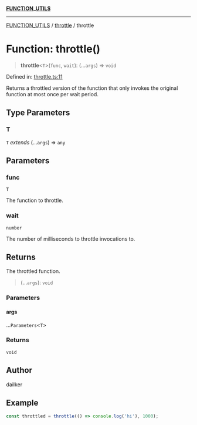 [**FUNCTION_UTILS**](../../README.md)

***

[FUNCTION_UTILS](../../README.md) / [throttle](../README.md) / throttle

# Function: throttle()

> **throttle**\<`T`\>(`func`, `wait`): (...`args`) => `void`

Defined in: [throttle.ts:11](https://github.com/dailker/everyutil/blob/41b2b91e0d43fdbbea18f7ea0bcf4029dd413f41/src/function/throttle.ts#L11)

Returns a throttled version of the function that only invokes the original function at most once per wait period.

## Type Parameters

### T

`T` *extends* (...`args`) => `any`

## Parameters

### func

`T`

The function to throttle.

### wait

`number`

The number of milliseconds to throttle invocations to.

## Returns

The throttled function.

> (...`args`): `void`

### Parameters

#### args

...`Parameters`\<`T`\>

### Returns

`void`

## Author

dailker

## Example

```ts
const throttled = throttle(() => console.log('hi'), 1000);
```
